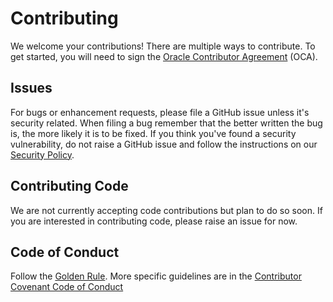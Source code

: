 # Contributing

We welcome your contributions! There are multiple ways to contribute. To get started, you will need to sign the [Oracle Contributor Agreement](https://oca.opensource.oracle.com/) (OCA).


## Issues

For bugs or enhancement requests, please file a GitHub issue unless it's security related. When filing a bug remember that the better written the bug is, the more likely it is to be fixed. If you think you've found a security vulnerability, do not raise a GitHub issue and follow the instructions on our [Security Policy](./SECURITY.md). 


## Contributing Code

We are not currently accepting code contributions but plan to do so soon. If you are interested in contributing code, please raise an issue for now.


## Code of Conduct

Follow the [Golden Rule](https://en.wikipedia.org/wiki/Golden_Rule). More specific guidelines are in the [Contributor Covenant Code of Conduct](./CODE_OF_CONDUCT.md)

